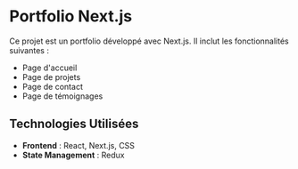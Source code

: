 # Portfolio Next.js

Ce projet est un portfolio développé avec Next.js. Il inclut les fonctionnalités suivantes :

- Page d'accueil
- Page de projets
- Page de contact
- Page de témoignages

## Technologies Utilisées

- **Frontend** : React, Next.js, CSS
- **State Management** : Redux
